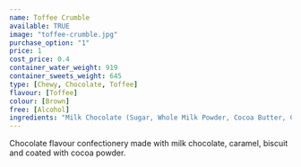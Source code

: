 ```yaml
---
name: Toffee Crumble
available: TRUE
image: "toffee-crumble.jpg"
purchase_option: "1"
price: 1
cost_price: 0.4
container_water_weight: 919
container_sweets_weight: 645
type: [Chewy, Chocolate, Toffee]
flavour: [Toffee]
colour: [Brown]
free: [Alcohol]
ingredients: "Milk Chocolate (Sugar, Whole Milk Powder, Cocoa Butter, Cocoa Mass, Whey Powder, Vegetable Fat, Lactose, Emulsifier: Soya Lecithin E322; Butter), Sugar, Glucose Syrup, Sweetened Condensed Skimmed Milk, Vegetable Fat, Hazelnuts, Walnuts, Salt, Modified Starch, Glazing Agents, Colours: Titanium Dioxide, Carotene, Carmine Extract, Vegetable Carbon, Riboflavin, Copper Chlorophyll"
---
```

Chocolate flavour confectionery made with milk chocolate, caramel, biscuit and coated with cocoa powder.